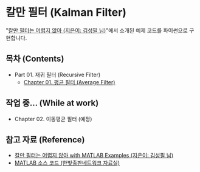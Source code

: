 # 칼만 필터 (Kalman Filter)
"[칼만 필터는 어렵지 않아 (지은이: 김성필 님)](http://www.hanbit.co.kr/store/books/look.php?p_code=B4956047798)"에서 소개된 예제 코드를 파이썬으로 구현합니다.

## 목차 (Contents)
* Part 01. 재귀 필터 (Recursive Filter)
  + [Chapter 01. 평균 필터 (Average Filter)](./Ch01.AverageFilter)

## 작업 중... (While at work)
* Chapter 02. 이동평균 필터 (예정)

## 참고 자료 (Reference)
* [칼만 필터는 어렵지 않아 with MATLAB Examples (지은이: 김성필 님)](http://www.hanbit.co.kr/store/books/look.php?p_code=B4956047798)
* [MATLAB 소스 코드 (한빛출판네트워크 자료실)](http://www.hanbit.co.kr/support/supplement_list.html)
